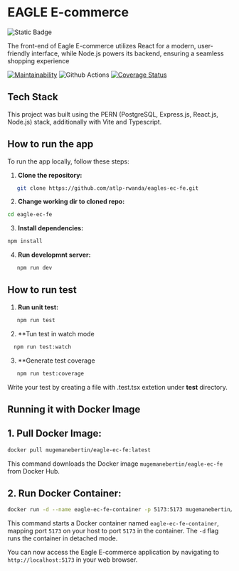 # EAGLE E-commerce

<img alt="Static Badge" src="https://img.shields.io/badge/Reviewed_By-HoundCI-blue?style=flat-square">

The front-end of Eagle E-commerce utilizes React for a modern, user-friendly interface, while Node.js powers its backend, ensuring a seamless shopping experience

[![Maintainability](https://api.codeclimate.com/v1/badges/81fa30232b27b1482f4f/maintainability)](https://codeclimate.com/github/atlp-rwanda/eagles-ec-fe/maintainability)
![Github Actions](https://github.com/atlp-rwanda/eagles-ec-fe/actions/workflows/deploy.yml/badge.svg)
[![Coverage Status](https://coveralls.io/repos/github/atlp-rwanda/eagles-ec-fe/badge.svg?branch=dev)](https://coveralls.io/github/atlp-rwanda/eagles-ec-fe?branch=dev)

## Tech Stack

This project was built using the PERN (PostgreSQL, Express.js, React.js, Node.js) stack, additionally with Vite and Typescript.

## How to run the app

To run the app locally, follow these steps:

1. **Clone the repository:**

```bash
   git clone https://github.com/atlp-rwanda/eagles-ec-fe.git
```

2. **Change working dir to cloned repo:**

```bash
cd eagle-ec-fe
```

3. **Install dependencies:**

```bash
npm install
```

4. **Run developmnt server:**

```bash
   npm run dev
```

## How to run test

1. **Run unit test:**

```bash
   npm run test
```

2. \*\*Tun test in watch mode

```bash
  npm run test:watch
```

3. \*\*Generate test coverage

```bash
   npm run test:coverage
```

Write your test by creating a file with .test.tsx extetion under **test** directory.


## Running it with Docker Image

## 1. Pull Docker Image:

   ```bash
   docker pull mugemanebertin/eagle-ec-fe:latest
   ```

   This command downloads the Docker image `mugemanebertin/eagle-ec-fe` from Docker Hub.

## 2. Run Docker Container:

   ```bash
   docker run -d --name eagle-ec-fe-container -p 5173:5173 mugemanebertin/eagle-ec-fe:latest
   ```

   This command starts a Docker container named `eagle-ec-fe-container`, mapping port `5173` on your host to port `5173` in the container. The `-d` flag runs the container in detached mode.

   You can now access the Eagle E-commerce application by navigating to `http://localhost:5173` in your web browser.

